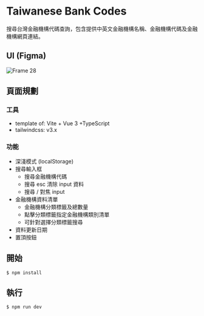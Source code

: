 # Taiwanese Bank Codes

搜尋台灣金融機構代碼查詢，包含提供中英文金融機構名稱、金融機構代碼及金融機構網頁連結。

## UI (Figma)
![Frame 28](https://user-images.githubusercontent.com/87239200/190860387-eb2e865d-1b61-4859-bd09-d1ac3e4b1572.png)


## 頁面規劃

### 工具

-  template of: Vite + Vue 3 +TypeScript
-  tailwindcss: v3.x

### 功能

-  深淺模式 (localStorage)
-  搜尋輸入框
   -  搜尋金融機構代碼
   -  搜尋 esc 清除 input 資料
   -  搜尋 / 對焦 input
-  金融機構資料清單
   -  金融機構分類標籤及總數量
   -  點擊分類標籤指定金融機構類別清單
   -  可針對選擇分類標籤搜尋
-  資料更新日期
-  置頂按鈕


## 開始
```
$ npm install
```

## 執行
```
$ npm run dev
```
